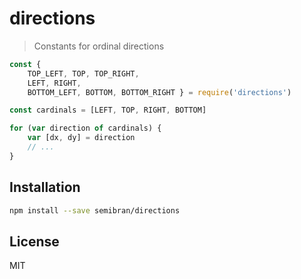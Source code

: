 # directions
> Constants for ordinal directions

```javascript
const {
	TOP_LEFT, TOP, TOP_RIGHT,
	LEFT, RIGHT,
	BOTTOM_LEFT, BOTTOM, BOTTOM_RIGHT } = require('directions')

const cardinals = [LEFT, TOP, RIGHT, BOTTOM]

for (var direction of cardinals) {
	var [dx, dy] = direction
	// ...
}
```

## Installation
```sh
npm install --save semibran/directions
```

## License
MIT
